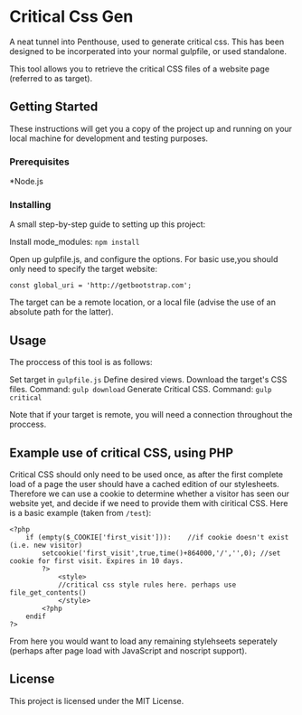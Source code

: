# Critical Css Gen

A neat tunnel into Penthouse, used to generate critical css. This has been designed to be incorperated into your normal gulpfile, or used standalone.

This tool allows you to retrieve the critical CSS files of a website page (referred to as target).

## Getting Started

These instructions will get you a copy of the project up and running on your local machine for development and testing purposes.

### Prerequisites

*Node.js

### Installing

A small step-by-step guide to setting up this project:

Install mode_modules: `npm install`

Open up gulpfile.js, and configure the options. For basic use,you should only need to specify the target website:

`const global_uri = 'http://getbootstrap.com';`

The target can be a remote location, or a local file (advise the use of an absolute path for the latter).

## Usage

The proccess of this tool is as follows:

Set target in `gulpfile.js`
Define desired views.
Download the target's CSS files. Command: `gulp download`
Generate Critical CSS.	Command: `gulp critical`

Note that if your target is remote, you will need a connection throughout the proccess.

## Example use of critical CSS, using PHP

Critical CSS should only need to be used once, as after the first complete load of a page the user should have a cached edition of our stylesheets. Therefore we can use a cookie to determine whether a visitor has seen our website yet, and decide if we need to provide them with ciritical CSS. Here is a basic example (taken from `/test`):

```
<?php
	if (empty($_COOKIE['first_visit'])):	//if cookie doesn't exist (i.e. new visitor)
		setcookie('first_visit',true,time()+864000,'/','',0); //set cookie for first visit. Expires in 10 days.
		?>
			<style>
			//critical css style rules here. perhaps use file_get_contents()
			</style>
		<?php
	endif
?>

```
From here you would want to load any remaining stylehseets seperately (perhaps after page load with JavaScript and noscript support).

## License

This project is licensed under the MIT License.
